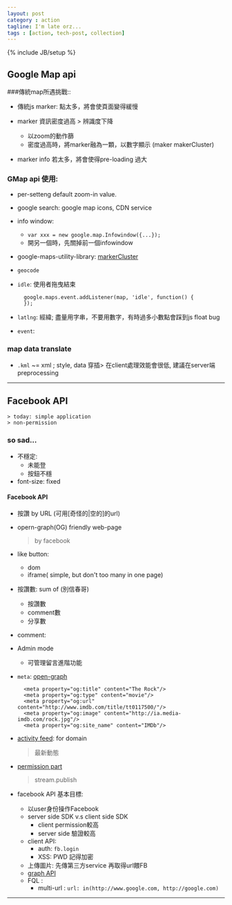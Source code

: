```yaml
---
layout: post
category : action
tagline: I'm late orz...
tags : [action, tech-post, collection]
---
```

{% include JB/setup %}

## Google Map api

###傳統map所遇挑戰::
+ 傳統js marker: 點太多，將會使頁面變得緩慢
+ marker 資訊密度過高 > 辨識度下降
	+ 以zoom的動作篩
	+ 密度過高時，將marker融為一顆，以數字顯示 (maker makerCluster)

+ marker info 若太多，將會使得pre-loading 過大

### GMap api 使用:
+ per-setteng default zoom-in value.
+ google search: google map icons,  CDN service
+ info window:
	- `var xxx = new google.map.Infowindow({...});`
	- 開另一個時，先關掉前一個infowindow
+ google-maps-utility-library:  [markerCluster][makerCluster]
+ `geocode`
+ `idle`: 使用者拖曳結束

		google.maps.event.addListener(map, 'idle', function() {
		});
+ `latlng`: 經緯; 盡量用字串，不要用數字，有時過多小數點會踩到js float bug
+ `event`:

### map data translate
+ `.kml` ~= xml ; style, data 穿插> 在client處理效能會很低, 建議在server端preprocessing

---

## Facebook API
	> today: simple application
	> non-permission

### so sad...
+ 不穩定:
	- 未能登
	- 按鈕不穩
+ font-size: fixed

#### Facebook API
+ 按讚 by URL (可用[奇怪的|空的]的url)
+ opern-graph(OG) friendly web-page
	> by facebook
+ like button:
	+ dom
	+ iframe( simple, but don't too many in one page)
+ 按讚數: sum of (別信春哥)
	+ 按讚數
	+ comment數
	+ 分享數
+ comment:
+ Admin mode
	- 可管理留言進階功能
+ `meta`: [open-graph ][fb-og]

		<meta property="og:title" content="The Rock"/>
		<meta property="og:type" content="movie"/>
		<meta property="og:url" content="http://www.imdb.com/title/tt0117500/"/>
		<meta property="og:image" content="http://ia.media-imdb.com/rock.jpg"/>
		<meta property="og:site_name" content="IMDb"/>

+ [activity feed][fbfeed]: for domain
	> 最新動態

+ [permission part][fb-permission]
	> stream.publish

+ facebook API 基本目標:
	+ 以user身份操作Facebook
	+ server side SDK v.s client side SDK
		- client permission較高
		- server side 驗證較高
	+ client API:
		- auth: `fb.login`
		- XSS: PWD 記得加密
	+ 上傳圖片: 先傳第三方service 再取得url餵FB
	+ [graph API][fb-graph-api]
	+ FQL :
		- multi-url : `url: in(http://www.google.com, http://google.com)`

---

[makerCluster]: https://developers.google.com/maps/articles/toomanymarkers?hl=zh-tw "google map api"
[fbfeed]: http://developers.facebook.com/docs/reference/plugins/activity/ "facebook Activity Feed"
[fb-og]: http://developers.facebook.com/docs/opengraphprotocol/
[fb-permission]: http://developers.facebook.com/docs/reference/login/#permissions
[fb-graph-api]: http://developers.facebook.com/tools/explorer